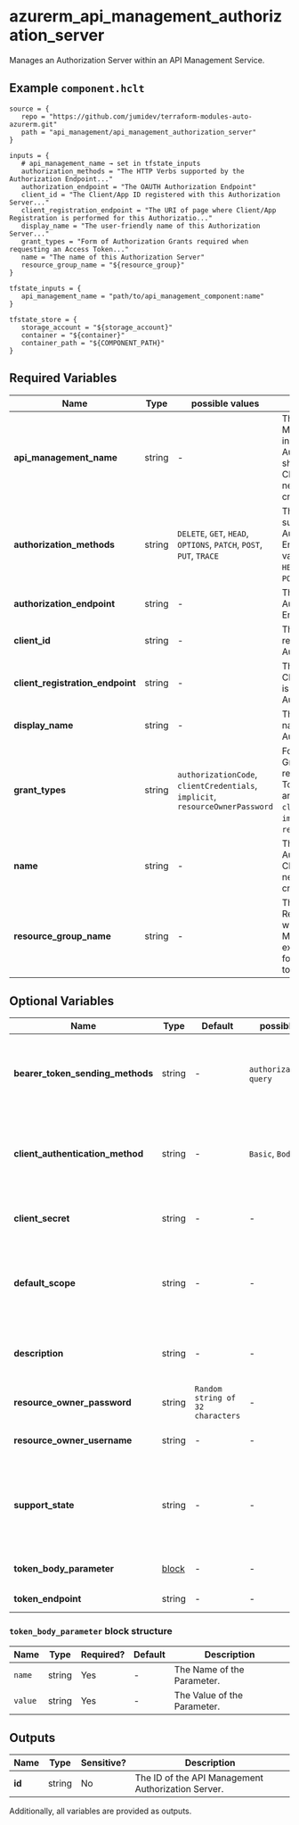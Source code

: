 # azurerm_api_management_authorization_server

Manages an Authorization Server within an API Management Service.

## Example `component.hclt`

```hcl
source = {
   repo = "https://github.com/jumidev/terraform-modules-auto-azurerm.git"   
   path = "api_management/api_management_authorization_server"   
}

inputs = {
   # api_management_name → set in tfstate_inputs
   authorization_methods = "The HTTP Verbs supported by the Authorization Endpoint..."   
   authorization_endpoint = "The OAUTH Authorization Endpoint"   
   client_id = "The Client/App ID registered with this Authorization Server..."   
   client_registration_endpoint = "The URI of page where Client/App Registration is performed for this Authorizatio..."   
   display_name = "The user-friendly name of this Authorization Server..."   
   grant_types = "Form of Authorization Grants required when requesting an Access Token..."   
   name = "The name of this Authorization Server"   
   resource_group_name = "${resource_group}"   
}

tfstate_inputs = {
   api_management_name = "path/to/api_management_component:name"   
}

tfstate_store = {
   storage_account = "${storage_account}"   
   container = "${container}"   
   container_path = "${COMPONENT_PATH}"   
}

```

## Required Variables

| Name | Type |  possible values |  Description |
| ---- | --------- |  ----------- | ----------- |
| **api_management_name** | string |  -  |  The name of the API Management Service in which this Authorization Server should be created. Changing this forces a new resource to be created. | 
| **authorization_methods** | string |  `DELETE`, `GET`, `HEAD`, `OPTIONS`, `PATCH`, `POST`, `PUT`, `TRACE`  |  The HTTP Verbs supported by the Authorization Endpoint. Possible values are `DELETE`, `GET`, `HEAD`, `OPTIONS`, `PATCH`, `POST`, `PUT` and `TRACE`. | 
| **authorization_endpoint** | string |  -  |  The OAUTH Authorization Endpoint. | 
| **client_id** | string |  -  |  The Client/App ID registered with this Authorization Server. | 
| **client_registration_endpoint** | string |  -  |  The URI of page where Client/App Registration is performed for this Authorization Server. | 
| **display_name** | string |  -  |  The user-friendly name of this Authorization Server. | 
| **grant_types** | string |  `authorizationCode`, `clientCredentials`, `implicit`, `resourceOwnerPassword`  |  Form of Authorization Grants required when requesting an Access Token. Possible values are `authorizationCode`, `clientCredentials`, `implicit` and `resourceOwnerPassword`. | 
| **name** | string |  -  |  The name of this Authorization Server. Changing this forces a new resource to be created. | 
| **resource_group_name** | string |  -  |  The name of the Resource Group in which the API Management Service exists. Changing this forces a new resource to be created. | 

## Optional Variables

| Name | Type |  Default  |  possible values |  Description |
| ---- | --------- |  ----------- | ----------- | ----------- |
| **bearer_token_sending_methods** | string |  -  |  `authorizationHeader`, `query`  |  The mechanism by which Access Tokens are passed to the API. Possible values are `authorizationHeader` and `query`. | 
| **client_authentication_method** | string |  -  |  `Basic`, `Body`  |  The Authentication Methods supported by the Token endpoint of this Authorization Server.. Possible values are `Basic` and `Body`. | 
| **client_secret** | string |  -  |  -  |  The Client/App Secret registered with this Authorization Server. | 
| **default_scope** | string |  -  |  -  |  The Default Scope used when requesting an Access Token, specified as a string containing space-delimited values. | 
| **description** | string |  -  |  -  |  A description of the Authorization Server, which may contain HTML formatting tags. | 
| **resource_owner_password** | string |  `Random string of 32 characters`  |  -  |  The password associated with the Resource Owner. | 
| **resource_owner_username** | string |  -  |  -  |  The username associated with the Resource Owner. | 
| **support_state** | string |  -  |  -  |  Does this Authorization Server support State? If this is set to `true` the client may use the state parameter to raise protocol security. | 
| **token_body_parameter** | [block](#token_body_parameter-block-structure) |  -  |  -  |  A `token_body_parameter` block. | 
| **token_endpoint** | string |  -  |  -  |  The OAUTH Token Endpoint. | 

### `token_body_parameter` block structure

| Name | Type | Required? | Default | Description |
| ---- | ---- | --------- | ------- | ----------- |
| `name` | string | Yes | - | The Name of the Parameter. |
| `value` | string | Yes | - | The Value of the Parameter. |



## Outputs

| Name | Type | Sensitive? | Description |
| ---- | ---- | --------- | --------- |
| **id** | string | No  | The ID of the API Management Authorization Server. | 

Additionally, all variables are provided as outputs.
